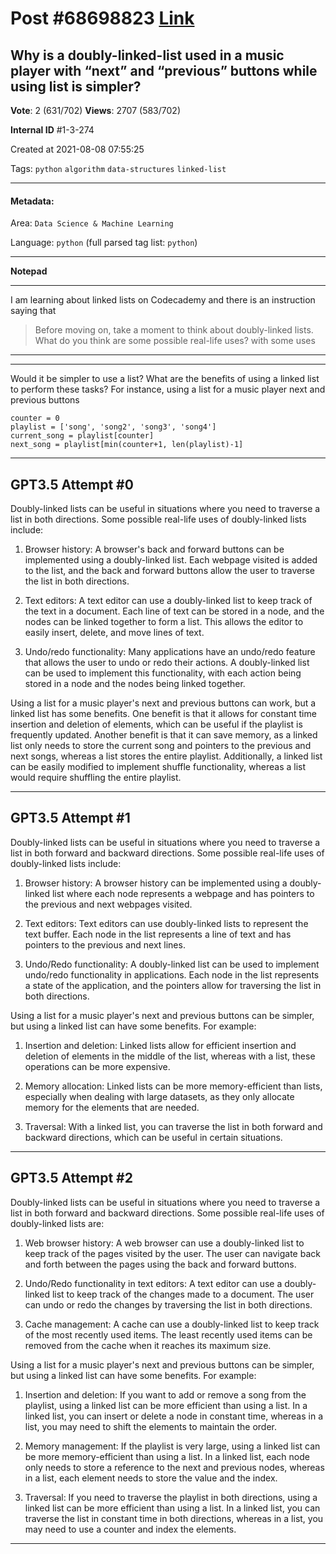 
# Post \#68698823 [Link](https://stackoverflow.com/questions/68698823/)

## Why is a doubly-linked-list used in a music player with “next” and “previous” buttons while using list is simpler?

**Vote**: 2 (631/702) **Views**: 2707 (583/702) 

**Internal ID** \#1-3-274

Created at 2021-08-08 07:55:25

Tags: `python` `algorithm` `data-structures` `linked-list`

----------

#### Metadata:

Area: `Data Science & Machine Learning`

Language: `python` (full parsed tag list: `python`)

----------

**Notepad**


----------

I am learning about linked lists on Codecademy and there is an instruction saying that
> Before moving on, take a moment to think about doubly-linked lists.
What do you think are some possible real-life uses?
with some uses
- - - 

---


Would it be simpler to use a list?
What are the benefits of using a linked list to perform these tasks?
For instance, using a list for a music player next and previous buttons
```
counter = 0
playlist = ['song', 'song2', 'song3', 'song4']
current_song = playlist[counter]
next_song = playlist[min(counter+1, len(playlist)-1]
```



----------
        
## GPT3.5 Attempt \#0

Doubly-linked lists can be useful in situations where you need to traverse a list in both directions. Some possible real-life uses of doubly-linked lists include:

1. Browser history: A browser's back and forward buttons can be implemented using a doubly-linked list. Each webpage visited is added to the list, and the back and forward buttons allow the user to traverse the list in both directions.

2. Text editors: A text editor can use a doubly-linked list to keep track of the text in a document. Each line of text can be stored in a node, and the nodes can be linked together to form a list. This allows the editor to easily insert, delete, and move lines of text.

3. Undo/redo functionality: Many applications have an undo/redo feature that allows the user to undo or redo their actions. A doubly-linked list can be used to implement this functionality, with each action being stored in a node and the nodes being linked together.

Using a list for a music player's next and previous buttons can work, but a linked list has some benefits. One benefit is that it allows for constant time insertion and deletion of elements, which can be useful if the playlist is frequently updated. Another benefit is that it can save memory, as a linked list only needs to store the current song and pointers to the previous and next songs, whereas a list stores the entire playlist. Additionally, a linked list can be easily modified to implement shuffle functionality, whereas a list would require shuffling the entire playlist.

--------

## GPT3.5 Attempt \#1

Doubly-linked lists can be useful in situations where you need to traverse a list in both forward and backward directions. Some possible real-life uses of doubly-linked lists include:

1. Browser history: A browser history can be implemented using a doubly-linked list where each node represents a webpage and has pointers to the previous and next webpages visited.

2. Text editors: Text editors can use doubly-linked lists to represent the text buffer. Each node in the list represents a line of text and has pointers to the previous and next lines.

3. Undo/Redo functionality: A doubly-linked list can be used to implement undo/redo functionality in applications. Each node in the list represents a state of the application, and the pointers allow for traversing the list in both directions.

Using a list for a music player's next and previous buttons can be simpler, but using a linked list can have some benefits. For example:

1. Insertion and deletion: Linked lists allow for efficient insertion and deletion of elements in the middle of the list, whereas with a list, these operations can be more expensive.

2. Memory allocation: Linked lists can be more memory-efficient than lists, especially when dealing with large datasets, as they only allocate memory for the elements that are needed.

3. Traversal: With a linked list, you can traverse the list in both forward and backward directions, which can be useful in certain situations.

--------

## GPT3.5 Attempt \#2

Doubly-linked lists can be useful in situations where you need to traverse a list in both forward and backward directions. Some possible real-life uses of doubly-linked lists are:

1. Web browser history: A web browser can use a doubly-linked list to keep track of the pages visited by the user. The user can navigate back and forth between the pages using the back and forward buttons.

2. Undo/Redo functionality in text editors: A text editor can use a doubly-linked list to keep track of the changes made to a document. The user can undo or redo the changes by traversing the list in both directions.

3. Cache management: A cache can use a doubly-linked list to keep track of the most recently used items. The least recently used items can be removed from the cache when it reaches its maximum size.

Using a list for a music player's next and previous buttons can be simpler, but using a linked list can have some benefits. For example:

1. Insertion and deletion: If you want to add or remove a song from the playlist, using a linked list can be more efficient than using a list. In a linked list, you can insert or delete a node in constant time, whereas in a list, you may need to shift the elements to maintain the order.

2. Memory management: If the playlist is very large, using a linked list can be more memory-efficient than using a list. In a linked list, each node only needs to store a reference to the next and previous nodes, whereas in a list, each element needs to store the value and the index.

3. Traversal: If you need to traverse the playlist in both directions, using a linked list can be more efficient than using a list. In a linked list, you can traverse the list in constant time in both directions, whereas in a list, you may need to use a counter and index the elements.

--------
